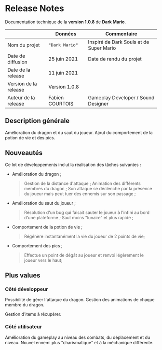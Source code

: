 # Release Notes

Documentation technique de la **version 1.0.8** de **Dark Mario**.

|                      |Données         |Commentaire                                         |
|----------------------|----------------|----------------------------------------------------|
|Nom du projet         |`"Dark Mario"`  |Inspiré de Dark Souls et de Super Mario             |
|Date de diffusion     |25 juin 2021    |Date de rendu du projet                             |
|Date de la release    |11 juin 2021    |                                                    |
|Version de la release |Version 1.0.8   |                                                    |
|Auteur de la release  |Fabien COURTOIS |Gameplay Developer / Sound Designer                 |

## Description générale

Amélioration du dragon et du saut du joueur. Ajout du comportement de la potion de vie et des pics.

## Nouveautés

Ce lot de développements inclut la réalisation des tâches suivantes :
- Amélioration du dragon ;
	>  Gestion de la distance d'attaque ;
    >  Animation des différents membres du dragon ;
	>  Son attaque se déclenche par la présence du joueur mais peut tuer des ennemis sur son passage ;
- Amélioration du saut du joueur ;
	>  Résolution d'un bug qui faisait sauter le joueur à l'infini au bord d'une plateforme ;
    >  Saut moins "lunaire" et plus rapide ;
- Comportement de la potion de vie ;
	>  Régénère instantanément la vie du joueur de 2 points de vie;
- Comportement des pics ;
	>  Effectue un point de dégât au joueur et renvoi légèrement le joueur vers le haut;

## Plus values

### Côté développeur

Possibilité de gérer l'attaque du dragon.
Gestion des animations de chaque membre du dragon.

Gestion d'items à récupérer.

### Côté utilisateur

Amélioration du gameplay au niveau des combats, du déplacement et du niveau.
Nouvel ennemi plus "charismatique" et à la méchanique différente.


